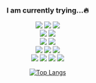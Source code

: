 <div align="center">
  <h3>I am currently trying...🔥</h3>
  <img src="https://img.shields.io/badge/Python-3776AB?style=for-the-badge&logo=python&logoColor=white">
  <img src="https://img.shields.io/badge/Java-ED8B00?style=for-the-badge&logo=java&logoColor=white">
  <img src="https://img.shields.io/badge/React-20232A?style=for-the-badge&logo=react&logoColor=61DAFB"></br>
  <img src="https://img.shields.io/badge/TensorFlow-%23FF6F00.svg?style=for-the-badge&logo=TensorFlow&logoColor=white">
  <img src="https://img.shields.io/badge/Keras-%23D00000.svg?style=for-the-badge&logo=Keras&logoColor=white"/></br>
  <img src="https://img.shields.io/badge/JavaScript-323330?style=for-the-badge&logo=javascript&logoColor=F7DF1E">
  <img src="https://img.shields.io/badge/TypeScript-007ACC?style=for-the-badge&logo=typescript&logoColor=white"></br>
  <img src="https://img.shields.io/badge/HTML5-E34F26?style=for-the-badge&logo=html5&logoColor=white">
  <img src="https://img.shields.io/badge/CSS-239120?&style=for-the-badge&logo=css3&logoColor=white">
  <img src="https://img.shields.io/badge/Bootstrap-563D7C?style=for-the-badge&logo=bootstrap&logoColor=white"></br>
  <img src="https://img.shields.io/badge/Django-092E20?style=for-the-badge&logo=django&logoColor=white">
  <img src="https://img.shields.io/badge/Node.js-43853D?style=for-the-badge&logo=node.js&logoColor=white">
  <img src="https://img.shields.io/badge/MongoDB-4EA94B?style=for-the-badge&logo=mongodb&logoColor=white">
  <img src="https://img.shields.io/badge/mysql-%2300f.svg?style=for-the-badge&logo=mysql&logoColor=white">

  [![Top Langs](https://github-readme-stats.vercel.app/api/top-langs/?username=kshjessica&layout=compact)](https://github.com/anuraghazra/github-readme-stats)
</div>

<!--https://dev.to/envoy_/150-badges-for-github-pnk-->
<!--https://github.com/Ileriayo/markdown-badges-->
